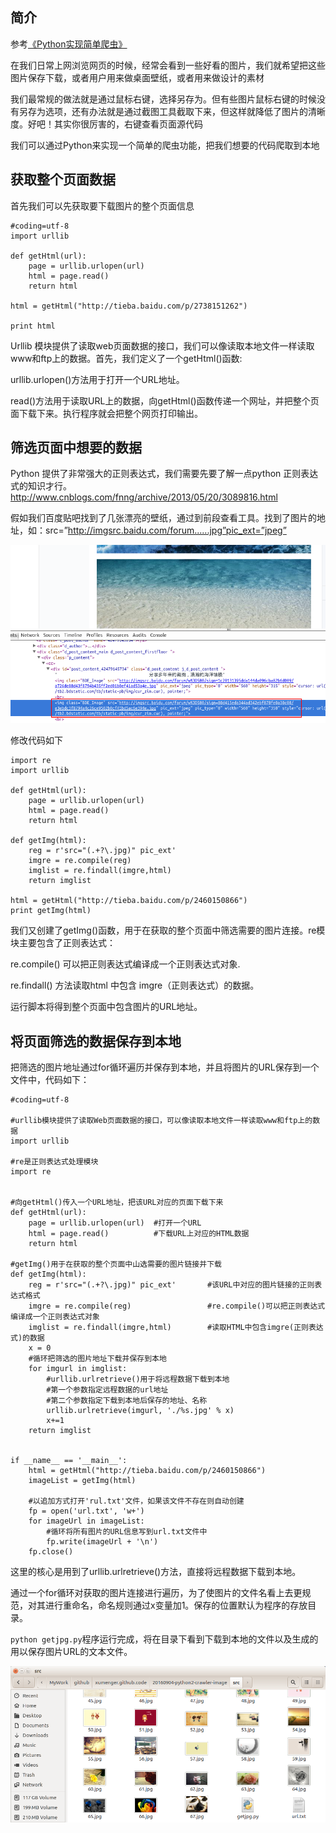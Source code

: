 ## 简介

参考[《Python实现简单爬虫》](http://www.cnblogs.com/fnng/p/3576154.html)

在我们日常上网浏览网页的时候，经常会看到一些好看的图片，我们就希望把这些图片保存下载，或者用户用来做桌面壁纸，或者用来做设计的素材

我们最常规的做法就是通过鼠标右键，选择另存为。但有些图片鼠标右键的时候没有另存为选项，还有办法就是通过截图工具截取下来，但这样就降低了图片的清晰度。好吧！其实你很厉害的，右键查看页面源代码

我们可以通过Python来实现一个简单的爬虫功能，把我们想要的代码爬取到本地

## 获取整个页面数据

首先我们可以先获取要下载图片的整个页面信息

```
#coding=utf-8
import urllib

def getHtml(url):
    page = urllib.urlopen(url)
    html = page.read()
    return html

html = getHtml("http://tieba.baidu.com/p/2738151262")

print html
```

Urllib 模块提供了读取web页面数据的接口，我们可以像读取本地文件一样读取www和ftp上的数据。首先，我们定义了一个getHtml()函数:

urllib.urlopen()方法用于打开一个URL地址。

read()方法用于读取URL上的数据，向getHtml()函数传递一个网址，并把整个页面下载下来。执行程序就会把整个网页打印输出。

## 筛选页面中想要的数据

Python 提供了非常强大的正则表达式，我们需要先要了解一点python 正则表达式的知识才行。http://www.cnblogs.com/fnng/archive/2013/05/20/3089816.html

假如我们百度贴吧找到了几张漂亮的壁纸，通过到前段查看工具。找到了图片的地址，如：src=”http://imgsrc.baidu.com/forum......jpg”pic_ext=”jpeg”

![image](./image/01.png)

修改代码如下

```
import re
import urllib

def getHtml(url):
    page = urllib.urlopen(url)
    html = page.read()
    return html

def getImg(html):
    reg = r'src="(.+?\.jpg)" pic_ext'
    imgre = re.compile(reg)
    imglist = re.findall(imgre,html)
    return imglist      
   
html = getHtml("http://tieba.baidu.com/p/2460150866")
print getImg(html)
```

我们又创建了getImg()函数，用于在获取的整个页面中筛选需要的图片连接。re模块主要包含了正则表达式：

re.compile() 可以把正则表达式编译成一个正则表达式对象.

re.findall() 方法读取html 中包含 imgre（正则表达式）的数据。

运行脚本将得到整个页面中包含图片的URL地址。

## 将页面筛选的数据保存到本地

把筛选的图片地址通过for循环遍历并保存到本地，并且将图片的URL保存到一个文件中，代码如下：

```
#coding=utf-8

#urllib模块提供了读取Web页面数据的接口，可以像读取本地文件一样读取www和ftp上的数据
import urllib

#re是正则表达式处理模块
import re


#向getHtml()传入一个URL地址，把该URL对应的页面下载下来
def getHtml(url):
    page = urllib.urlopen(url)  #打开一个URL
    html = page.read()          #下载URL上对应的HTML数据
    return html

#getImg()用于在获取的整个页面中山选需要的图片链接并下载
def getImg(html):
    reg = r'src="(.+?\.jpg)" pic_ext'       #该URL中对应的图片链接的正则表达式格式
    imgre = re.compile(reg)                 #re.compile()可以把正则表达式编译成一个正则表达式对象
    imglist = re.findall(imgre,html)        #读取HTML中包含imgre(正则表达式)的数据
    x = 0
    #循环把筛选的图片地址下载并保存到本地
    for imgurl in imglist:
        #urllib.urlretrieve()用于将远程数据下载到本地
        #第一个参数指定远程数据的url地址
        #第二个参数指定下载到本地后保存的地址、名称
        urllib.urlretrieve(imgurl, './%s.jpg' % x)     
        x+=1
    return imglist


if __name__ == '__main__':
    html = getHtml("http://tieba.baidu.com/p/2460150866")
    imageList = getImg(html)

    #以追加方式打开'rul.txt'文件，如果该文件不存在则自动创建
    fp = open('url.txt', 'w+')
    for imageUrl in imageList:
        #循环将所有图片的URL信息写到url.txt文件中
        fp.write(imageUrl + '\n')
    fp.close()
```

这里的核心是用到了urllib.urlretrieve()方法，直接将远程数据下载到本地。

通过一个for循环对获取的图片连接进行遍历，为了使图片的文件名看上去更规范，对其进行重命名，命名规则通过x变量加1。保存的位置默认为程序的存放目录。

`python getjpg.py`程序运行完成，将在目录下看到下载到本地的文件以及生成的用以保存图片URL的文本文件。

![image](./image/02.png)
